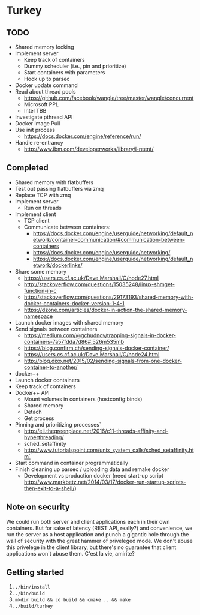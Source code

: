 # Turkey

## TODO
- Shared memory locking
- Implement server
  - Keep track of containers
  - Dummy scheduler (i.e., pin and prioritize)
  - Start containers with parameters
  - Hook up to parsec
- Docker update command
- Read about thread pools
  - https://github.com/facebook/wangle/tree/master/wangle/concurrent
  - Microsoft PPL
  - Intel TBB
- Investigate pthread API
- Docker Image Pull
- Use init process
  - https://docs.docker.com/engine/reference/run/
- Handle re-entrancy
  - http://www.ibm.com/developerworks/library/l-reent/

## Completed
- Shared memory with flatbuffers
- Test out passing flatbuffers via zmq
- Replace TCP with zmq
- Implement server
  - Run on threads
- Implement client
  - TCP client
  - Communicate between containers:
    - https://docs.docker.com/engine/userguide/networking/default_network/container-communication/#communication-between-containers
    - https://docs.docker.com/engine/userguide/networking/
    - https://docs.docker.com/engine/userguide/networking/default_network/dockerlinks/
- Share some memory
  - https://users.cs.cf.ac.uk/Dave.Marshall/C/node27.html
  - http://stackoverflow.com/questions/15035248/linux-shmget-function-in-c
  - http://stackoverflow.com/questions/29173193/shared-memory-with-docker-containers-docker-version-1-4-1
  - https://dzone.com/articles/docker-in-action-the-shared-memory-namespace
- Launch docker images with shared memory
- Send signals between containers
  - https://medium.com/@gchudnov/trapping-signals-in-docker-containers-7a57fdda7d86#.526m535mb
  - https://blog.confirm.ch/sending-signals-docker-container/
  - https://users.cs.cf.ac.uk/Dave.Marshall/C/node24.html
  - http://blog.dixo.net/2015/02/sending-signals-from-one-docker-container-to-another/
- docker++
- Launch docker containers
- Keep track of containers
- Docker++ API
  - Mount volumes in containers (hostconfig:binds)
  - Shared memory
  - Detach
  - Get process
- Pinning and prioritizing processes`
  - http://eli.thegreenplace.net/2016/c11-threads-affinity-and-hyperthreading/
  - sched_setaffinity
  - http://www.tutorialspoint.com/unix_system_calls/sched_setaffinity.htm`
- Start command in container programmatically
- Finish cleaning up parsec / uploading data and remake docker
  - Development vs production docker (need start-up script http://www.markbetz.net/2014/03/17/docker-run-startup-scripts-then-exit-to-a-shell/)


## Note on security
We could run both server and client applications each in their own containers. But for sake of latency (REST API, really?) and convenience, we run the server as a host application and punch a gigantic hole through the wall of security with the great hammer of priveleged mode. We don't abuse this privelege in the client library, but there's no guarantee that client applications won't abuse them. C'est la vie, amirite?

## Getting started
1. ```./bin/install```
2. ```./bin/build```
3. ```mkdir build && cd build && cmake .. && make```
4. ```./build/turkey```
